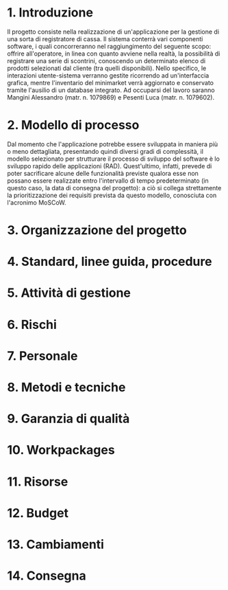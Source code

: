 # 1. Introduzione
Il progetto consiste nella realizzazione di un'applicazione per la gestione di una sorta di registratore di cassa.
Il sistema conterrà vari componenti software, i quali concorreranno nel raggiungimento del seguente scopo: offrire all'operatore, in linea con quanto avviene nella realtà, la possibilità di registrare una serie di scontrini, conoscendo un determinato elenco di prodotti selezionati dal cliente (tra quelli disponibili).
Nello specifico, le interazioni utente-sistema verranno gestite ricorrendo ad un'interfaccia grafica, mentre l'inventario del minimarket verrà aggiornato e conservato tramite l'ausilio di un database integrato.
Ad occuparsi del lavoro saranno Mangini Alessandro (matr. n. 1079869) e Pesenti Luca (matr. n. 1079602).
# 2. Modello di processo
Dal momento che l'applicazione potrebbe essere sviluppata in maniera più o meno dettagliata, presentando quindi diversi gradi di complessità, il modello selezionato per strutturare il processo di sviluppo del software è lo sviluppo rapido delle applicazioni (RAD).
Quest'ultimo, infatti, prevede di poter sacrificare alcune delle funzionalità previste qualora esse non possano essere realizzate entro l'intervallo di tempo predeterminato (in questo caso, la data di consegna del progetto): a ciò si collega strettamente la prioritizzazione dei requisiti prevista da questo modello, conosciuta con l'acronimo MoSCoW.
# 3. Organizzazione del progetto

# 4. Standard, linee guida, procedure

# 5. Attività di gestione

# 6. Rischi

# 7. Personale

# 8. Metodi e tecniche

# 9. Garanzia di qualità

# 10. Workpackages

# 11. Risorse

# 12. Budget

# 13. Cambiamenti

# 14. Consegna
